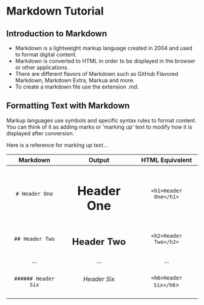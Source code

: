# Markdown Tutorial

## Introduction to Markdown

- Markdown is a lightweight markup language created in 2004 and used to format digital content. 
- Markdown is converted to HTML in order to be displayed in the browser or other applications. 
- There are different flavors of Markdown such as GitHub Flavored Markdown, Markdown Extra, Markua and more.
- To create a markdown file use the extension .md.

## Formatting Text with Markdown

Markup languages use symbols and specific syntax rules to format content. You can think of it as adding marks or 'marking up' 
text to modify how it is displayed after conversion.

Here is a reference for marking up text...

| Markdown | Output | HTML Equivalent |
|:--------:|:------:|:---------------:|
|```# Header One```| <h1>Header One</h1> | `<h1>Header One</h1>`|
|```## Header Two```| <h2>Header Two</h2> | `<h2>Header Two</h2>`|
| ... | ... | ...|
|```###### Header Six```| <h6> Header Six</h6> | `<h6>Header Six</h6`>

